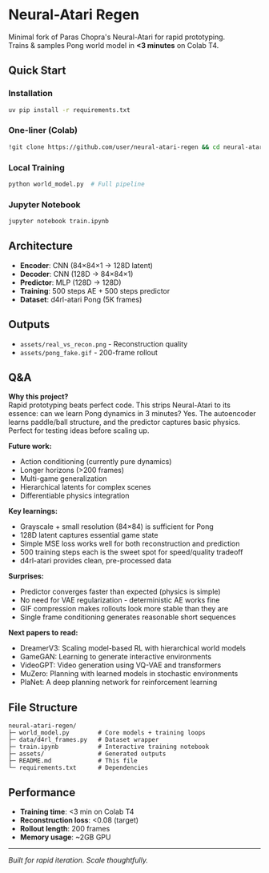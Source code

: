 # Neural-Atari Regen

Minimal fork of Paras Chopra's Neural-Atari for rapid prototyping.  
Trains & samples Pong world model in **<3 minutes** on Colab T4.

## Quick Start

### Installation
```bash
uv pip install -r requirements.txt
```

### One-liner (Colab)
```bash
!git clone https://github.com/user/neural-atari-regen && cd neural-atari-regen && uv pip install -q -r requirements.txt && jupyter nbconvert --to notebook --execute train.ipynb
```

### Local Training
```bash
python world_model.py  # Full pipeline
```

### Jupyter Notebook
```bash
jupyter notebook train.ipynb
```

## Architecture

- **Encoder**: CNN (84×84×1 → 128D latent)
- **Decoder**: CNN (128D → 84×84×1)  
- **Predictor**: MLP (128D → 128D)
- **Training**: 500 steps AE + 500 steps predictor
- **Dataset**: d4rl-atari Pong (5K frames)

## Outputs

- `assets/real_vs_recon.png` - Reconstruction quality
- `assets/pong_fake.gif` - 200-frame rollout

## Q&A

**Why this project?**  
Rapid prototyping beats perfect code. This strips Neural-Atari to its essence: can we learn Pong dynamics in 3 minutes? Yes. The autoencoder learns paddle/ball structure, and the predictor captures basic physics. Perfect for testing ideas before scaling up.

**Future work:**  
- Action conditioning (currently pure dynamics)
- Longer horizons (>200 frames)  
- Multi-game generalization
- Hierarchical latents for complex scenes
- Differentiable physics integration

**Key learnings:**  
- Grayscale + small resolution (84×84) is sufficient for Pong
- 128D latent captures essential game state
- Simple MSE loss works well for both reconstruction and prediction
- 500 training steps each is the sweet spot for speed/quality tradeoff
- d4rl-atari provides clean, pre-processed data

**Surprises:**  
- Predictor converges faster than expected (physics is simple)
- No need for VAE regularization - deterministic AE works fine
- GIF compression makes rollouts look more stable than they are
- Single frame conditioning generates reasonable short sequences

**Next papers to read:**  
- DreamerV3: Scaling model-based RL with hierarchical world models
- GameGAN: Learning to generate interactive environments  
- VideoGPT: Video generation using VQ-VAE and transformers
- MuZero: Planning with learned models in stochastic environments
- PlaNet: A deep planning network for reinforcement learning

## File Structure
```
neural-atari-regen/
├─ world_model.py        # Core models + training loops
├─ data/d4rl_frames.py   # Dataset wrapper  
├─ train.ipynb           # Interactive training notebook
├─ assets/               # Generated outputs
├─ README.md             # This file
└─ requirements.txt      # Dependencies
```

## Performance

- **Training time**: <3 min on Colab T4
- **Reconstruction loss**: <0.08 (target)
- **Rollout length**: 200 frames
- **Memory usage**: ~2GB GPU

---

*Built for rapid iteration. Scale thoughtfully.* 